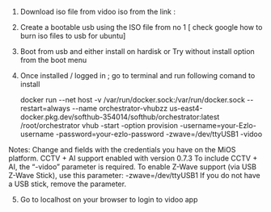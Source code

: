 1) Download iso file from vidoo iso from the link : 
2) Create a bootable usb using the ISO file from no 1 [ check google how to burn iso files to usb for ubuntu]
3) Boot from usb and either install on hardisk or Try without install option from the boot menu
4) Once installed / logged in ; go to terminal and run following comand to install

   docker run --net host -v /var/run/docker.sock:/var/run/docker.sock --restart=always --name orchestrator-vhubzz us-east4-docker.pkg.dev/softhub-354014/softhub/orchestrator:latest /root/orchestrator vhub -start -option provision -username=your-Ezlo-username -password=your-ezlo-password -zwave=/dev/ttyUSB1 -vidoo

Notes: 
    Change <your-Ezlo-username> and <your-ezlo-password> fields with the credentials you have on the MiOS platform.
    CCTV + AI support enabled with version 0.7.3
    To include CCTV + AI, the “-vidoo” parameter is required.
    To enable Z-Wave support (via USB Z-Wave Stick), use this parameter: -zwave=/dev/ttyUSB1
    If you do not have a USB stick, remove the parameter.

5) Go to localhost on your browser to login to vidoo app

